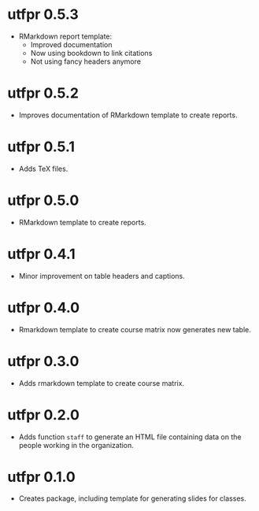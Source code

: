 # utfpr 0.5.3

* RMarkdown report template:
  * Improved documentation
  * Now using bookdown to link citations
  * Not using fancy headers anymore

# utfpr 0.5.2

* Improves documentation of RMarkdown template to create reports.

# utfpr 0.5.1

* Adds TeX files.

# utfpr 0.5.0

* RMarkdown template to create reports.

# utfpr 0.4.1

* Minor improvement on table headers and captions.

# utfpr 0.4.0

* Rmarkdown template to create course matrix now generates new table.

# utfpr 0.3.0

* Adds rmarkdown template to create course matrix.

# utfpr 0.2.0

* Adds function `staff` to generate an HTML file containing data on the people working in the organization.

# utfpr 0.1.0

* Creates package, including template for generating slides for classes.
